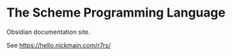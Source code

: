# The Scheme Programming Language

Obsidian documentation site.

See https://hello.nickmain.com/r7rs/